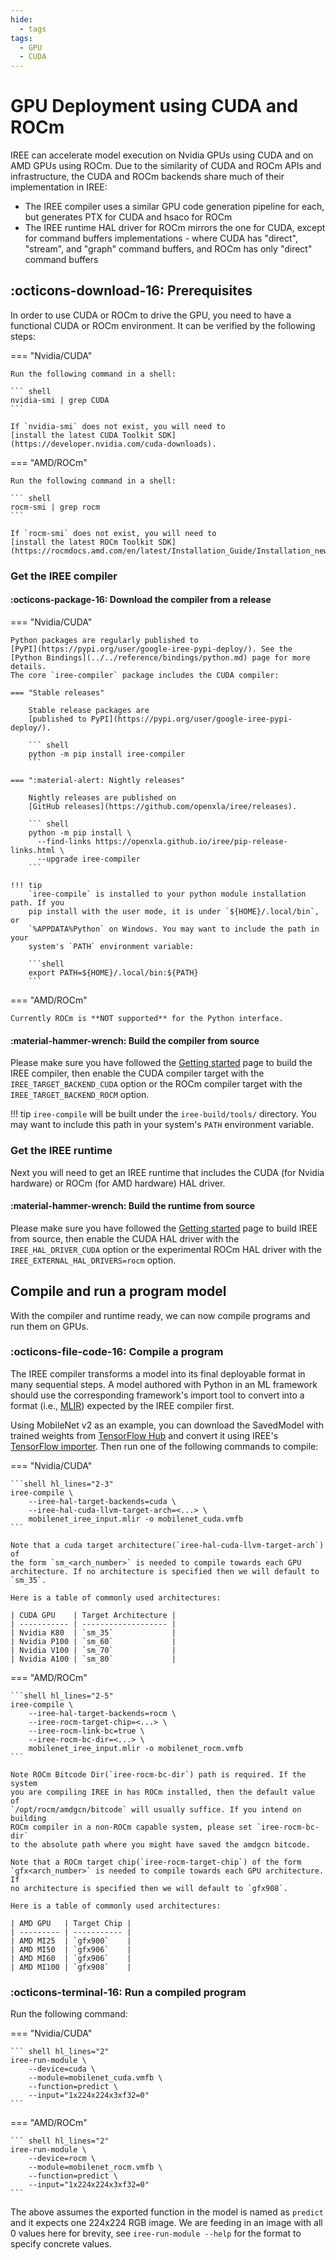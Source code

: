 ```yaml
---
hide:
  - tags
tags:
  - GPU
  - CUDA
---
```


# GPU Deployment using CUDA and ROCm

IREE can accelerate model execution on Nvidia GPUs using CUDA and on AMD GPUs
using ROCm. Due to the similarity of CUDA and ROCm APIs and infrastructure, the
CUDA and ROCm backends share much of their implementation in IREE:

* The IREE compiler uses a similar GPU code generation pipeline for each, but
  generates PTX for CUDA and hsaco for ROCm
* The IREE runtime HAL driver for ROCm mirrors the one for CUDA, except for
  command buffers implementations - where CUDA has "direct", "stream", and
  "graph" command buffers, and ROCm has only "direct" command buffers

## :octicons-download-16: Prerequisites

In order to use CUDA or ROCm to drive the GPU, you need to have a functional
CUDA or ROCm environment. It can be verified by the following steps:

=== "Nvidia/CUDA"

    Run the following command in a shell:

    ``` shell
    nvidia-smi | grep CUDA
    ```

    If `nvidia-smi` does not exist, you will need to
    [install the latest CUDA Toolkit SDK](https://developer.nvidia.com/cuda-downloads).

=== "AMD/ROCm"

    Run the following command in a shell:

    ``` shell
    rocm-smi | grep rocm
    ```

    If `rocm-smi` does not exist, you will need to
    [install the latest ROCm Toolkit SDK](https://rocmdocs.amd.com/en/latest/Installation_Guide/Installation_new.html)).

### Get the IREE compiler

#### :octicons-package-16: Download the compiler from a release

=== "Nvidia/CUDA"

    Python packages are regularly published to
    [PyPI](https://pypi.org/user/google-iree-pypi-deploy/). See the
    [Python Bindings](../../reference/bindings/python.md) page for more details.
    The core `iree-compiler` package includes the CUDA compiler:

    === "Stable releases"

        Stable release packages are
        [published to PyPI](https://pypi.org/user/google-iree-pypi-deploy/).

        ``` shell
        python -m pip install iree-compiler
        ```

    === ":material-alert: Nightly releases"

        Nightly releases are published on
        [GitHub releases](https://github.com/openxla/iree/releases).

        ``` shell
        python -m pip install \
          --find-links https://openxla.github.io/iree/pip-release-links.html \
          --upgrade iree-compiler
        ```

    !!! tip
        `iree-compile` is installed to your python module installation path. If you
        pip install with the user mode, it is under `${HOME}/.local/bin`, or
        `%APPDATA%Python` on Windows. You may want to include the path in your
        system's `PATH` environment variable:

        ```shell
        export PATH=${HOME}/.local/bin:${PATH}
        ```

=== "AMD/ROCm"

    Currently ROCm is **NOT supported** for the Python interface.

#### :material-hammer-wrench: Build the compiler from source

Please make sure you have followed the
[Getting started](../../building-from-source/getting-started.md) page to build
the IREE compiler, then enable the CUDA compiler target with the
`IREE_TARGET_BACKEND_CUDA` option or the ROCm compiler target with the
`IREE_TARGET_BACKEND_ROCM` option.

!!! tip
    `iree-compile` will be built under the `iree-build/tools/` directory. You
    may want to include this path in your system's `PATH` environment variable.

### Get the IREE runtime

Next you will need to get an IREE runtime that includes the CUDA (for Nvidia
hardware) or ROCm (for AMD hardware) HAL driver.

#### :material-hammer-wrench: Build the runtime from source

Please make sure you have followed the
[Getting started](../../building-from-source/getting-started.md) page to build
IREE from source, then enable the CUDA HAL driver with the
`IREE_HAL_DRIVER_CUDA` option or the experimental ROCm HAL driver with the
`IREE_EXTERNAL_HAL_DRIVERS=rocm` option.

## Compile and run a program model

With the compiler and runtime ready, we can now compile programs and run them
on GPUs.

### :octicons-file-code-16: Compile a program

The IREE compiler transforms a model into its final deployable format in many
sequential steps. A model authored with Python in an ML framework should use the
corresponding framework's import tool to convert into a format (i.e.,
[MLIR](https://mlir.llvm.org/)) expected by the IREE compiler first.

Using MobileNet v2 as an example, you can download the SavedModel with trained
weights from
[TensorFlow Hub](https://tfhub.dev/google/tf2-preview/mobilenet_v2/classification)
and convert it using IREE's
[TensorFlow importer](../ml-frameworks/tensorflow.md). Then run one of the
following commands to compile:

=== "Nvidia/CUDA"

    ```shell hl_lines="2-3"
    iree-compile \
        --iree-hal-target-backends=cuda \
        --iree-hal-cuda-llvm-target-arch=<...> \
        mobilenet_iree_input.mlir -o mobilenet_cuda.vmfb
    ```

    Note that a cuda target architecture(`iree-hal-cuda-llvm-target-arch`) of
    the form `sm_<arch_number>` is needed to compile towards each GPU
    architecture. If no architecture is specified then we will default to
    `sm_35`.

    Here is a table of commonly used architectures:

    | CUDA GPU    | Target Architecture |
    | ----------- | ------------------- |
    | Nvidia K80  | `sm_35`             |
    | Nvidia P100 | `sm_60`             |
    | Nvidia V100 | `sm_70`             |
    | Nvidia A100 | `sm_80`             |

=== "AMD/ROCm"

    ```shell hl_lines="2-5"
    iree-compile \
        --iree-hal-target-backends=rocm \
        --iree-rocm-target-chip=<...> \
        --iree-rocm-link-bc=true \
        --iree-rocm-bc-dir=<...> \
        mobilenet_iree_input.mlir -o mobilenet_rocm.vmfb
    ```

    Note ROCm Bitcode Dir(`iree-rocm-bc-dir`) path is required. If the system
    you are compiling IREE in has ROCm installed, then the default value of
    `/opt/rocm/amdgcn/bitcode` will usually suffice. If you intend on building
    ROCm compiler in a non-ROCm capable system, please set `iree-rocm-bc-dir`
    to the absolute path where you might have saved the amdgcn bitcode.

    Note that a ROCm target chip(`iree-rocm-target-chip`) of the form
    `gfx<arch_number>` is needed to compile towards each GPU architecture. If
    no architecture is specified then we will default to `gfx908`.

    Here is a table of commonly used architectures:

    | AMD GPU   | Target Chip |
    | --------- | ----------- |
    | AMD MI25  | `gfx900`    |
    | AMD MI50  | `gfx906`    |
    | AMD MI60  | `gfx906`    |
    | AMD MI100 | `gfx908`    |

### :octicons-terminal-16: Run a compiled program

Run the following command:

=== "Nvidia/CUDA"

    ``` shell hl_lines="2"
    iree-run-module \
        --device=cuda \
        --module=mobilenet_cuda.vmfb \
        --function=predict \
        --input="1x224x224x3xf32=0"
    ```

=== "AMD/ROCm"

    ``` shell hl_lines="2"
    iree-run-module \
        --device=rocm \
        --module=mobilenet_rocm.vmfb \
        --function=predict \
        --input="1x224x224x3xf32=0"
    ```

The above assumes the exported function in the model is named as `predict` and
it expects one 224x224 RGB image. We are feeding in an image with all 0 values
here for brevity, see `iree-run-module --help` for the format to specify
concrete values.
